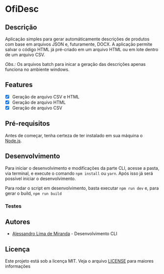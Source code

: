 # OfiDesc

## Descrição

Aplicação simples para gerar automáticamente descrições de produtos com base em arquivos JSON e, futuramente, DOCX. A aplicação permite salvar o código HTML já pré-criado em um arquivo HTML ou em lote dentro de um arquivo CSV.

*Obs.:* Os arquivos batch para inicar a geração das descrições apenas funciona no ambiente windows.

## Features

- [x] Geração de arquivo CSV e HTML
- [x] Geração de arquivo HTML
- [x] Geração de arquivo CSV

## Pré-requisitos

Antes de começar, tenha certeza de ter instalado em sua máquina o [Node.js](https://nodejs.org/en/).

## Desenvolvimento

Para iniciar o desenvolvimento e modificações da parte CLI, acesse a pasta, via terminal, e execute o comando `npm install` ou `yarn`. Após isso já será possível iniciar o desenvolvimento.

Para rodar o script em desenvolvimento, basta executar `npm run dev` e, para gerar o build, `npm run build`

### Testes

## Autores

- [Alessandro Lima de Miranda](https://github.com/Alessandro-Miranda) - Desenvolvimento CLI

## Licença

Este projeto está sob a licença MIT. Veja o arquivo [LICENSE](./LICENSE) para maiores informações